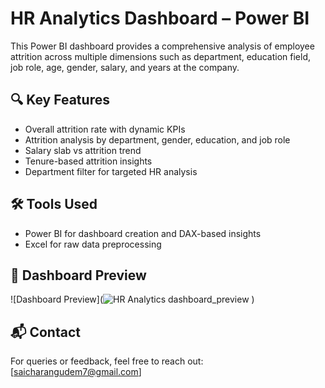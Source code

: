 # HR Analytics Dashboard – Power BI

This Power BI dashboard provides a comprehensive analysis of employee attrition across multiple dimensions such as department, education field, job role, age, gender, salary, and years at the company.

## 🔍 Key Features
- Overall attrition rate with dynamic KPIs
- Attrition analysis by department, gender, education, and job role
- Salary slab vs attrition trend
- Tenure-based attrition insights
- Department filter for targeted HR analysis

## 🛠 Tools Used
- Power BI for dashboard creation and DAX-based insights
- Excel for raw data preprocessing

## 📸 Dashboard Preview

![Dashboard Preview](![HR Analytics dashboard_preview](https://github.com/user-attachments/assets/932e186b-fbe0-434a-9faa-175bd0640d2a)
)

## 📬 Contact
For queries or feedback, feel free to reach out: [saicharangudem7@gmail.com]
